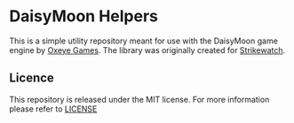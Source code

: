 # DaisyMoon Helpers #

This is a simple utility repository meant for use with the DaisyMoon game engine by [Oxeye Games](http://www.oxeyegames.com/). The library was originally created for [Strikewatch](http://catlinman.itch.io/strikewatch).

## Licence ##

This repository is released under the MIT license. For more information please refer to [LICENSE](https://github.com/Catlinman/canvasutilities/blob/master/LICENSE)